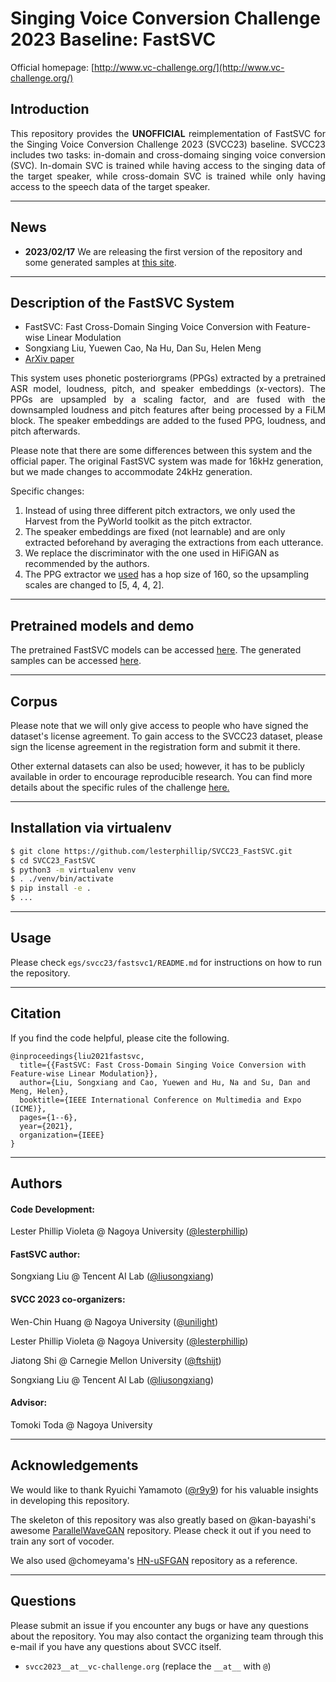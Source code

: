 # Singing Voice Conversion Challenge 2023 Baseline: FastSVC

Official homepage: [http://www.vc-challenge.org/](http://www.vc-challenge.org/)

## Introduction

<p align="justify"> 
This repository provides the <strong>UNOFFICIAL</strong> reimplementation of FastSVC for the Singing Voice Conversion Challenge 2023 (SVCC23) baseline. SVCC23 includes two tasks: in-domain and cross-domaing singing voice conversion (SVC). In-domain SVC is trained while having access to the singing data of the target speaker, while cross-domain SVC is trained while only having access to the speech data of the target speaker.
</p>

---
## News
- **2023/02/17** We are releasing the first version of the repository and some generated samples at [this site]().

---
## Description of the FastSVC System
- FastSVC: Fast Cross-Domain Singing Voice Conversion with Feature-wise Linear Modulation
- Songxiang Liu, Yuewen Cao, Na Hu, Dan Su, Helen Meng
- [ArXiv paper](https://arxiv.org/abs/2011.05731)

<p align="justify"> 
This system uses phonetic posteriorgrams (PPGs) extracted by a pretrained ASR model, loudness, pitch, and speaker embeddings (x-vectors). The PPGs are upsampled by a scaling factor, and are fused with the downsampled loudness and pitch features after being processed by a FiLM block. The speaker embeddings are added to the fused PPG, loudness, and pitch afterwards.
</p>

Please note that there are some differences between this system and the official paper. The original FastSVC system was made for 16kHz generation, but we made changes to accommodate 24kHz generation.

Specific changes:
1. Instead of using three different pitch extractors, we only used the Harvest from the PyWorld toolkit as the pitch extractor.
2. The speaker embeddings are fixed (not learnable) and are only extracted beforehand by averaging the extractions from each utterance. 
3. We replace the discriminator with the one used in HiFiGAN as recommended by the authors.
4. The PPG extractor we [used](https://github.com/liusongxiang/ppg-vc/tree/main/conformer_ppg_model) has a hop size of 160, so the upsampling scales are changed to [5, 4, 4, 2].

---
## Pretrained models and demo 

The pretrained FastSVC models can be accessed [here]().
The generated samples can be accessed [here]().

---
## Corpus

Please note that we will only give access to people who have signed the dataset's license agreement. To gain access to the SVCC23 dataset, please sign the license agreement in the registration form and submit it there. 

Other external datasets can also be used; however, it has to be publicly available in order to encourage reproducible research. You can find more details about the specific rules of the challenge [here.](http://www.vc-challenge.org/rules.html)

---
## Installation via virtualenv

```bash
$ git clone https://github.com/lesterphillip/SVCC23_FastSVC.git
$ cd SVCC23_FastSVC
$ python3 -m virtualenv venv
$ . ./venv/bin/activate
$ pip install -e .
$ ...
```

---
## Usage

Please check `egs/svcc23/fastsvc1/README.md` for instructions on how to run the repository.

---
## Citation

If you find the code helpful, please cite the following.

```
@inproceedings{liu2021fastsvc,
  title={{FastSVC: Fast Cross-Domain Singing Voice Conversion with Feature-wise Linear Modulation}},
  author={Liu, Songxiang and Cao, Yuewen and Hu, Na and Su, Dan and Meng, Helen},
  booktitle={IEEE International Conference on Multimedia and Expo (ICME)},
  pages={1--6},
  year={2021},
  organization={IEEE}
}
```

---
## Authors

#### Code Development:
Lester Phillip Violeta @ Nagoya University ([@lesterphillip](https://github.com/lesterphillip))

#### FastSVC author:
Songxiang Liu @ Tencent AI Lab ([@liusongxiang](https://github.com/liusongxiang))

#### SVCC 2023 co-organizers:
Wen-Chin Huang @ Nagoya University ([@unilight](https://github.com/unilight))

Lester Phillip Violeta @ Nagoya University ([@lesterphillip](https://github.com/lesterphillip))

Jiatong Shi @ Carnegie Mellon University ([@ftshijt](https://github.com/ftshijt))

Songxiang Liu @ Tencent AI Lab ([@liusongxiang](https://github.com/liusongxiang))

#### Advisor:
Tomoki Toda @ Nagoya University

---

## Acknowledgements
We would like to thank Ryuichi Yamamoto ([@r9y9](https://github.com/r9y9)) for his valuable insights in developing this repository.

The skeleton of this repository was also greatly based on @kan-bayashi's awesome [ParallelWaveGAN](https://github.com/kan-bayashi/ParallelWaveGAN) repository. Please check it out if you need to train any sort of vocoder. 

We also used @chomeyama's [HN-uSFGAN](https://github.com/chomeyama/HN-UnifiedSourceFilterGAN) repository as a reference.

---
## Questions

Please submit an issue if you encounter any bugs or have any questions about the repository. You may also contact the organizing team through this e-mail if you have any questions about SVCC itself.

- `svcc2023__at__vc-challenge.org`  (replace the `__at__` with `@`)
